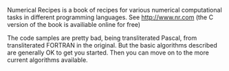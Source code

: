 Numerical Recipes is a book of recipes for various numerical computational tasks in different programming languages. See http://www.nr.com (the C version of the book is availiable online for free)

The code samples are pretty bad, being transliterated Pascal, from transliterated FORTRAN in the original.  But the basic algorithms described are generally OK to get you started.  Then you can move on to the more current algorithms available.
